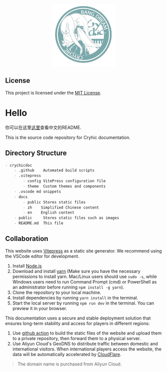 
<div align="center"><img height="200" src="docs/public/logo.png" width="200"/></div>

## License

This project is licensed under the [MIT License](LICENSE).

# Hello

你可以在这里[这里](/README.md)查看中文的README.

This is the source code repository for Cryhic documentation.

## Directory Structure

```markdown
- crychicdoc
    - .github    Automated build scripts
    - .vitepress
        - config VitePress configuration file
        - theme  Custom themes and components
    - .vscode md snippets
    - docs
        - public Stores static files
        - zh    Simplified Chinese content
        - en    English content
    - public     Stores static files such as images
    - README.md  This file
```

## Collaboration

This website uses [Vitepress](https://vitepress.dev/) as a static site generator. We recommend using the VSCode editor for development.

1. Install [Node.js](https://nodejs.org/en/download/)
2. Download and install [yarn](https://classic.yarnpkg.com/en/docs/install/#windows-stable) (Make sure you have the necessary permissions to install yarn. Mac/Linux users should use `sudo -s`, while Windows users need to run Command Prompt (cmd) or PowerShell as an administrator before running `npm install -g yarn`).
3. Clone the repository to your local machine.
4. Install dependencies by running `yarn install` in the terminal.
5. Start the local server by running `npm run dev` in the terminal. You can preview it in your browser.

This documentation uses a secure and stable deployment solution that ensures long-term stability and access for players in different regions:
1. Use [github action](.github/workflows/build.yaml) to build the static files of the website and upload them to a private repository, then forward them to a physical server.
2. Use Aliyun Cloud's GeoDNS to distribute traffic between domestic and international visitors. When international players access the website, the data will be automatically accelerated by [CloudFlare](https://cloudflare.com/).

> The domain name is purchased from Aliyun Cloud.